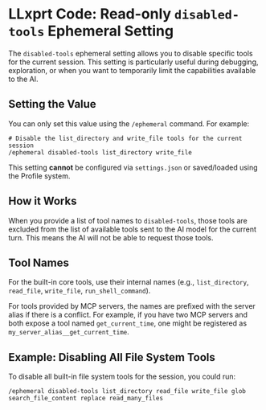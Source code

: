 # LLxprt Code: Read-only `disabled-tools` Ephemeral Setting

The `disabled-tools` ephemeral setting allows you to disable specific tools for the current session. This setting is particularly useful during debugging, exploration, or when you want to temporarily limit the capabilities available to the AI.

## Setting the Value

You can only set this value using the `/ephemeral` command. For example:

```
# Disable the list_directory and write_file tools for the current session
/ephemeral disabled-tools list_directory write_file
```

This setting **cannot** be configured via `settings.json` or saved/loaded using the Profile system.

## How it Works

When you provide a list of tool names to `disabled-tools`, those tools are excluded from the list of available tools sent to the AI model for the current turn. This means the AI will not be able to request those tools.

## Tool Names

For the built-in core tools, use their internal names (e.g., `list_directory`, `read_file`, `write_file`, `run_shell_command`).

For tools provided by MCP servers, the names are prefixed with the server alias if there is a conflict. For example, if you have two MCP servers and both expose a tool named `get_current_time`, one might be registered as `my_server_alias__get_current_time`.

## Example: Disabling All File System Tools

To disable all built-in file system tools for the session, you could run:

```
/ephemeral disabled-tools list_directory read_file write_file glob search_file_content replace read_many_files
```
